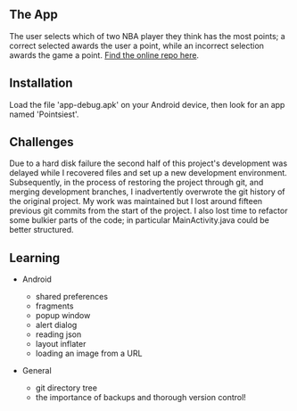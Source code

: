 ## The App
The user selects which of two NBA player they think has the most points; a correct selected awards the user a point, while an incorrect selection awards the game a point.
[Find the online repo here](https://www.github.com/skomer/pointsiest).

## Installation
Load the file 'app-debug.apk' on your Android device, then look for an app named 'Pointsiest'.


## Challenges
Due to a hard disk failure the second half of this project's development was delayed while I recovered files and set up a new development environment.
Subsequently, in the process of restoring the project through git, and merging development branches, I inadvertently overwrote the git history of the original project. My work was maintained but I lost around fifteen previous git commits from the start of the project.
I also lost time to refactor some bulkier parts of the code; in particular MainActivity.java could be better structured.


## Learning
* Android
  * shared preferences
  * fragments
  * popup window
  * alert dialog
  * reading json
  * layout inflater
  * loading an image from a URL

* General
  * git directory tree
  * the importance of backups and thorough version control!
